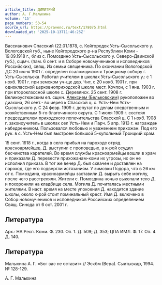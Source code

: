 ```yaml
---
article_title: ДИМИТРИЙ
author: А. Г.Малыхина
volume: '15'
page_numbers: 53-54
source_url: https://pravenc.ru/text/178075.html
downloaded_at: '2025-10-13T11:46:25Z'
---
```


Вассианович Спасский (22.01.1878, с. Койгородок Усть-Сысольского у. Вологодской губ., ныне Койгородского р-на Республики Коми - 19.09.1918 г., близ с. Помоздино Усть-Сысольского у. Северо-Двинской губ.), сщмч. (пам. 6 сент. и в Соборе новомучеников и исповедников Российских), свящ. Из семьи священника. По окончании Вологодской ДС 20 июня 1901 г. определен псаломщиком к Троицкому собору г. Усть-Сысольска. Работал учителем в школах Усть-Сысольского у.: с 1 нояб. 1901 г. при земском уч-ще дер. Чит, с 20 нояб. 1901 г. при одноклассной церковноприходской школе мест. Кочпон, с 1 янв. 1903 г. при второклассной школе с. Деревянск. 25 сент. 1908 г. Великоустюжским еп. сщмч. [Алексием (Бельковским)](<https://pravenc.ru/text/Алексием (Бельковским).html>) рукоположен во диакона, 26 сент.- во иерея к Спасской ц. с. Усть-Нем Усть-Сысольского у. С 24 февр. 1909 г. депутат по делам следственным и хозяйственным 5-го благочинного округа. С 1 июля 1909 г. состоял председателем приходского попечительства Спасской ц. С 1 нояб. 1908 г. законоучитель в школах сел Усть-Нем и Парч. 5 апр. 1913 г. награжден набедренником. Пользовался любовью и уважением прихожан. Под его рук. в с. Усть-Нем был выстроен большой 5-купольный Троицкий храм.

15 сент. 1918 г., когда в село прибыл на пароходе отряд красноармейцев, Д. выступил с проповедью, в к-рой осудил бесчинства карателей. Во время службы красноармейцы вошли в храм и приказали Д. перевести прихожанам-коми их угрозы, но он не исполнил приказа. В тот же вечер Д. был схвачен и доставлен на пароход, где его подвергли истязаниям. У зимовки Подора, что в 26 км от с. Помоздина, красноармейцы заставили Д. вырыть себе могилу, после чего расстреляли. Жители с. Помоздина ночью выкопали тело Д. и похоронили на кладбище села. Могила Д. почиталась местными жителями. В наст. время на месте упокоения Д. находится здание школы, около к-рой стоит поминальный крест. Имя Д. включено в Собор новомучеников и исповедников Российских определением Свящ. Синода от 6 окт. 2001 г.

## Литература

Арх.: НА Респ. Коми. Ф. 230. Оп. 1. Д. 509; Д. 353; ЦПА ИМЛ. Ф. 17. Оп. 4. Д. 140.

## Литература

Малыхина А. Г. «Бог вас не оставит» // Эскöм (Вера). Сыктывкар, 1994. № 128-129.

А. Г.  Малыхина

